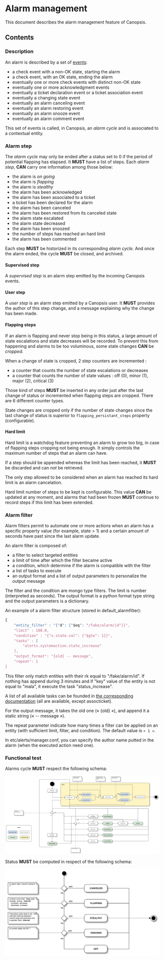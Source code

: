# Alarm management

This document describes the alarm management feature of Canopsis.

## Contents

### Description

An alarm is described by a set of [events](event.md):

- a check event with a non-OK
  state, starting the alarm
- a check event, with an OK state, ending the alarm
- eventually one or more check events with distinct non-OK state
- eventually one or more acknowledgment events
- eventually a ticket declaration event or a ticket association event
- eventually a changing state event
- eventually an alarm canceling event
- eventually an alarm restoring event
- eventually an alarm snooze event
- eventually an alarm comment event

This set of events is called, in Canopsis, an *alarm cycle* and is
associated to a contextual entity.

### Alarm step

The *alarm cycle* may only be ended after a status set to 0 if the
period of potential flapping has elapsed. It **MUST** have a list of
steps. Each *alarm step*, **CAN** carry one information among those below:

- the alarm is *on going*
- the alarm is *flapping*
- the alarm is *stealthy*
- the alarm has been acknowledged
- the alarm has been associated to a ticket
- a ticket has been declared for the alarm
- the alarm has been canceled
- the alarm has been restored from its canceled state
- the alarm state escalated
- the alarm state decreased
- the alarm has been snoozed
- the number of steps has reached an hard limit
- the alarm has been commented

Each step **MUST** be historized in its corresponding *alarm cycle*. And
once the alarm ended, the cycle **MUST** be closed, and archived.

#### Supervised step

A *supervised step* is an alarm step emitted by the incoming Canopsis events.

#### User step

A *user step* is an alarm step emitted by a Canopsis user. It **MUST**
provides the author of this step change, and a message explaining why
the change has been made.

#### Flapping steps

If an alarm is flapping and never stop being in this status, a large
amount of state escalations and state decreases will be recorded. To
prevent this from happening and alarms to be too voluminous, some state
changes **CAN** be *cropped*.

When a change of state is cropped, 2 step counters are incremented :

- a counter that counts the number of state escalations or decreases
- a counter that counts the number of state values : off (0), minor
  (1), major (2), critical (3)

Those kind of steps **MUST** be inserted in any order just after the
last change of status or incremented when flapping steps are cropped.
There are 6 different counter types.

State changes are cropped only if the number of state changes since the
last change of status is superior to `flapping_persistant_steps`
property (configurable).

#### Hard limit

Hard limit is a watchdog feature preventing an alarm to grow too big, in
case of flapping steps cropping not being enough. It simply controls the
maximum number of steps that an alarm can have.

If a step should be appended whereas the limit has been reached, it
**MUST** be discarded and can *not* be retrieved.

The only step allowed to be considered when an alarm has reached its
hard limit is an alarm cancelation.

Hard limit number of steps to be kept is configurable. This value
**CAN** be updated at any moment, and alarms that had been frozen
**MUST** continue to record steps if this limit has been extended.

### Alarm filter

Alarm filters permit to automate one or more actions when an alarm has a
specific property value (for example, state > 1) and a certain amount
of seconds have past since the last alarm update.

An alarm filter is composed of:

- a filter to select targeted entities
- a limit of time after which the filter became active
- a condition, which determine if the alarm is compatible with the filter
- a list of tasks to execute
- an output format and a list of output parameters to personalize
  the output message

The filter and the condition are mongo type filters. The limit is number
(interpreted as seconds). The output format is a python format type
string and the output parameters is a dictionary.

An example of a alarm filter structure (stored in default_alarmfilter):

```javascript
{
    "entity_filter" : "{"d": {"$eq": "/fake/alarm/id"}}",
    "limit" : 180.0,
    "condition" : "{"v.state.val": {"$gte": 1}}",
    "tasks" : [
        "alerts.systemaction.state_increase"
    ],
    "output_format": "{old} -- message",
    "repeat": 1
}
```

This filter only match entities with their rk equal to
"/fake/alarm/id". If nothing has append during 3 minutes and if
"key" value of the entity is not equal to "mala", it execute the
task "status_increase".

A list of all available tasks can be founded in [the corresponding
documentation](../TR/alarm.md) (all are available, except assocticket).

For the output message, it takes the old one (« {old} »), and append it
a static string (« -- message »).

The repeat parameter indicate how many times a filter can be applied on
an entity (with sufficient limit, filter, and condition). The default
value is `« 1 »`.

In etc/alerts/manager.conf, you can specify the author name putted in
the alarm (when the executed action need one).

### Functional test

Alarms cycle **MUST** respect the following schema:

![cycle](../../img/requirement/cycle.svg)

Status **MUST** be computed in respect of the following schema:

![status](../../img/requirement/status.svg)
